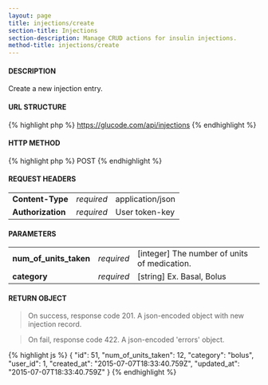 ```yaml
---
layout: page
title: injections/create
section-title: Injections
section-description: Manage CRUD actions for insulin injections.
method-title: injections/create
---
```


#### DESCRIPTION
<p class="message">Create a new injection entry.</p>

#### URL STRUCTURE
{% highlight php %}
https://glucode.com/api/injections
{% endhighlight %}

#### HTTP METHOD
{% highlight php %}
POST
{% endhighlight %}

#### REQUEST HEADERS
<table>
  <tbody>
    <tr>
      <td><strong>Content-Type</strong></td>
      <td><em>required</em></td>
      <td>application/json</td>
    </tr>
    <tr>
      <td><strong>Authorization</strong></td>
      <td><em>required</em></td>
      <td>User token-key</td>
    </tr>
  </tbody>
</table>

#### PARAMETERS
<table>
  <tbody>
    <tr>
      <td><strong>num_of_units_taken</strong></td>
      <td><em>required</em></td>
      <td>[integer] The number of units of medication.</td>
    </tr>
    <tr>
      <td><strong>category</strong></td>
      <td><em>required</em></td>
      <td>[string] Ex. Basal, Bolus</td>
    </tr>
  </tbody>
</table>

#### RETURN OBJECT
>On success, response code 201. A json-encoded object with new injection record.

>On fail, response code 422. A json-encoded 'errors' object.

{% highlight js %}
{
    "id": 51,
    "num_of_units_taken": 12,
    "category": "bolus",
    "user_id": 1,
    "created_at": "2015-07-07T18:33:40.759Z",
    "updated_at": "2015-07-07T18:33:40.759Z"
}
{% endhighlight %}
